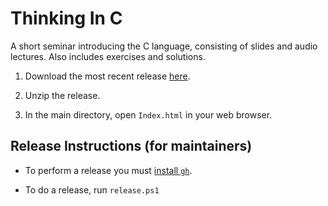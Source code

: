 # Thinking In C

A short seminar introducing the C language, consisting of slides and
audio lectures. Also includes exercises and solutions.

1. Download the most recent release [here](https://github.com/BruceEckel/ThinkingInC/releases).

2. Unzip the release.

3. In the main directory, open `Index.html` in your web browser.

## Release Instructions (for maintainers)

- To perform a release you must [install `gh`](https://github.com/cli/cli/releases).

- To do a release, run `release.ps1`
